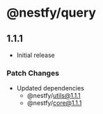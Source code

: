 # @nestfy/query

## 1.1.1

- Initial release

### Patch Changes

- Updated dependencies
  - @nestfy/utils@1.1.1
  - @nestfy/core@1.1.1
